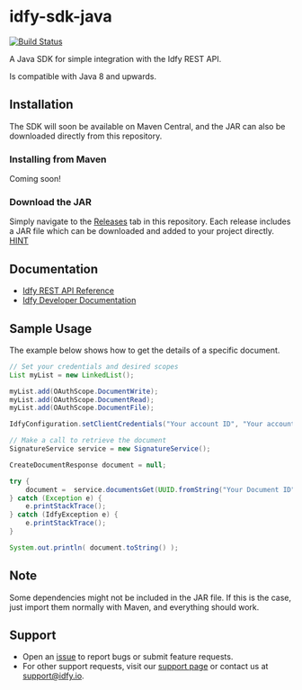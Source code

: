 # idfy-sdk-java
[![Build Status](https://travis-ci.org/Signereno/test-idfy-java-sdk.svg?branch=master)](https://travis-ci.org/Signereno/test-idfy-java-sdk)

A Java SDK for simple integration with the Idfy REST API.

Is compatible with Java 8 and upwards.

## Installation
The SDK will soon be available on Maven Central, and the JAR can also be downloaded directly from this repository.

### Installing from Maven
Coming soon!

### Download the JAR
Simply navigate to the [Releases](https://github.com/idfy-io/idfy-sdk-java/releases) tab in this repository. Each release includes a JAR file which can be downloaded and added to your project directly. [HINT](https://stackoverflow.com/questions/4955635/how-to-add-local-jar-files-to-a-maven-project)

## Documentation
- [Idfy REST API Reference](https://developer.idfy.io/api)
- [Idfy Developer Documentation](https://developer.idfy.io/docs)

## Sample Usage
The example below shows how to get the details of a specific document.

```java
// Set your credentials and desired scopes
List myList = new LinkedList();

myList.add(OAuthScope.DocumentWrite);
myList.add(OAuthScope.DocumentRead);
myList.add(OAuthScope.DocumentFile);

IdfyConfiguration.setClientCredentials("Your account ID", "Your account secret", myList );

// Make a call to retrieve the document
SignatureService service = new SignatureService();

CreateDocumentResponse document = null;

try {
    document =  service.documentsGet(UUID.fromString("Your Document ID"));
} catch (Exception e) {
    e.printStackTrace();
} catch (IdfyException e) {
    e.printStackTrace();
}

System.out.println( document.toString() );

```

## Note
Some dependencies might not be included in the JAR file. If this is the case, just import them normally with Maven, and everything should work.

## Support
- Open an [issue](https://github.com/idfy-io/idfy-sdk-java/issues) to report bugs or submit feature requests.
- For other support requests, visit our [support page](https://support.idfy.io) or contact us at [support@idfy.io](mailto:support@idfy.io).
